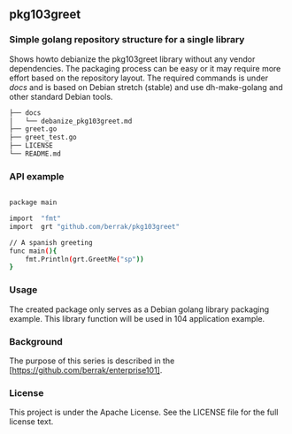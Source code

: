 ## pkg103greet

### Simple golang repository structure for a single library
Shows howto debianize the pkg103greet library without any vendor dependencies.
The packaging process can be easy or it may require more effort based on the repository layout.
The required commands is under *docs* and is based on Debian stretch (stable) and use dh-make-golang and other standard Debian tools.

```bash
├── docs
│   └── debanize_pkg103greet.md
├── greet.go
├── greet_test.go
├── LICENSE
└── README.md
```

### API example
```bash

package main

import  "fmt"
import  grt "github.com/berrak/pkg103greet"

// A spanish greeting
func main(){
    fmt.Println(grt.GreetMe("sp"))
}
```
### Usage
The created package only serves as a Debian golang library packaging example. 
This library function will be used in 104 application example.

### Background
The purpose of this series is described in the [https://github.com/berrak/enterprise101].

### License
This project is under the Apache License. See the LICENSE file for the full license text.
